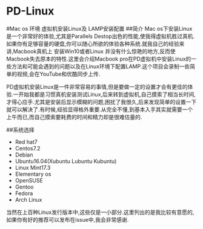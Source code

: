 # PD-Linux
#Mac os 环境 虚拟机安装Linux及 LAMP安装配置
##简介
Mac os下安装Linux是一个非常好的体验,尤其是Parallels Destop出色的性能,使我得虚拟机胜过真机.如果你有足够容量的硬盘,你可以随心所欲的体验各种系统.就我自己的经验来讲,Macbook真机上 安装Win10或者Linux 并没有什么惊艳的地方,反而使Macbook失去原本的特性.这里会介绍Macbook pro在PD虚拟机中安装Linux的一些方法和可能会遇到的问题以及在Linux环境下配置LAMP.这个项目会录制一些简单的视频,会在YouTube和优酷同步上传.

PD虚拟机安装Linux是一件非常容易的事情,但是要做一定的设置才会有更佳的体验.一开始我都是习惯真机安装测试Linux,后来转到虚拟机,自己摸索了相当长时间,才得心应手.尤其是安装后显示模糊的问题,困扰了我很久,后来发现简单的设置一下就可以解决了.有时候,经验显得格外重要.从完全不懂,到基本入手其实就需要一个上午而已,而自己摸索要耗费的时间和精力却是很难估量的.


##系统选择

* Red hat7
* Centos7.2
* Debian
* Ubuntu16.04(Xubuntu Lubuntu Kubuntu)
* Linux Mint17.3
* Elementary os
* OpenSUSE
* Gentoo
* Fedora
* Arch Linux

当然在上百种Linux发行版本中,这些仅是一小部分.这里列出的是我比较有意愿的,如果你有好的推荐可以发布在issue中,我会非常感谢.

